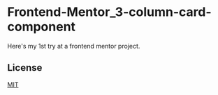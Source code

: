 
# Frontend-Mentor_3-column-card-component

Here's my 1st try at a frontend mentor project.


## License

[MIT](https://choosealicense.com/licenses/mit/)